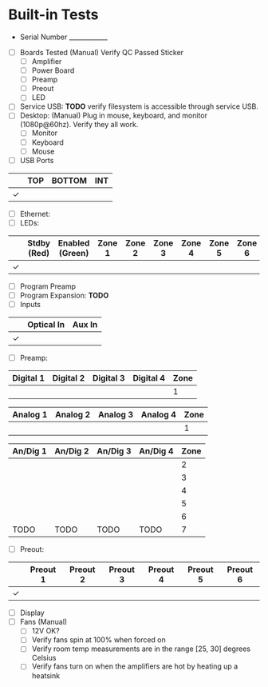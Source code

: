 # Built-in Tests
- Serial Number ____________
- [ ] Boards Tested (Manual) Verify QC Passed Sticker
  - [ ] Amplifier
  - [ ] Power Board
  - [ ] Preamp
  - [ ] Preout
  - [ ] LED
- [ ] Service USB: **TODO** verify filesystem is accessible through service USB.
- [ ] Desktop: (Manual) Plug in mouse, keyboard, and monitor (1080p@60hz). Verify they all work.
  - [ ] Monitor
  - [ ] Keyboard
  - [ ] Mouse
- [ ] USB Ports

|   | TOP | BOTTOM | INT |
|---|-----|--------|-----|
| ✓ |     |        |     |

- [ ] Ethernet:
- [ ] LEDs:

|   | Stdby (Red) | Enabled (Green) | Zone 1 | Zone 2 | Zone 3 | Zone 4 | Zone 5 | Zone 6 |
|---|-------------|-----------------|--------|--------|--------|--------|--------|--------|
| ✓ |             |                 |        |        |        |        |        |        |

- [ ] Program Preamp
- [ ] Program Expansion: **TODO**
- [ ] Inputs

|   | Optical In | Aux In |
|---|------------|--------|
| ✓ |            |        |

- [ ] Preamp:

| Digital 1 | Digital 2 | Digital 3 | Digital 4 | Zone |
|-----------|-----------|-----------|-----------|------|
|           |           |           |           |    1 |

|  Analog 1 |  Analog 2 |  Analog 3 |  Analog 4 | Zone |
|-----------|-----------|-----------|-----------|------|
|           |           |           |           |    1 |

|  An/Dig 1 |  An/Dig 2 |  An/Dig 3 |  An/Dig 4 | Zone |
|-----------|-----------|-----------|-----------|------|
|           |           |           |           |    2 |
|           |           |           |           |    3 |
|           |           |           |           |    4 |
|           |           |           |           |    5 |
|           |           |           |           |    6 |
|      TODO |      TODO |      TODO |      TODO |    7 |

- [ ] Preout:

|   | Preout 1 | Preout 2 | Preout 3 | Preout 4 | Preout 5 | Preout 6 |
|---|----------|----------|----------|----------|----------|----------|
| ✓ |          |          |          |          |          |          |

- [ ] Display
- [ ] Fans (Manual)
  - [ ] 12V OK?
  - [ ] Verify fans spin at 100% when forced on
  - [ ] Verify room temp measurements are in the range [25, 30] degrees Celsius
  - [ ] Verify fans turn on when the amplifiers are hot by heating up a heatsink
